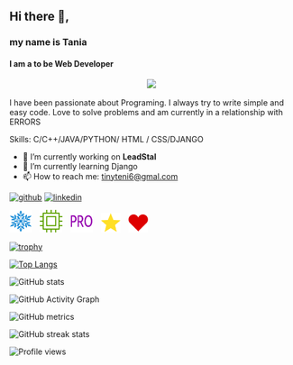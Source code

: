 
## Hi there 👋, 
###            my name is Tania
#### I am a to be Web Developer 
<center> <img src= ' https://media-exp1.licdn.com/dms/image/D5603AQHmwKcKsyrDJQ/profile-displayphoto-shrink_400_400/0/1642435503516?e=1649289600&v=beta&t=nATATm7mDWGKwjsuWLjkj8eK7r5Sd_34U5cl4RbIWzo '> </center>

I have been passionate about Programing. I always try to write simple and easy code.
Love to solve problems and am currently in a relationship with ERRORS

Skills: C/C++/JAVA/PYTHON/ HTML / CSS/DJANGO

- 🔭 I’m currently working on <b>LeadStal</b> 
- 🌱 I’m currently learning Django 
- 📫 How to reach me: tinyteni6@gmal.com 


[<img src='https://cdn.jsdelivr.net/npm/simple-icons@3.0.1/icons/github.svg' alt='github' height='40'>](https://github.com/https://github.com/TahminaTania)  [<img src='https://cdn.jsdelivr.net/npm/simple-icons@3.0.1/icons/linkedin.svg' alt='linkedin' height='40'>](https://www.linkedin.com/in/https://www.linkedin.com/in/tahmina-tania//)  

<a href='https://archiveprogram.github.com/'><img src='https://raw.githubusercontent.com/acervenky/animated-github-badges/master/assets/acbadge.gif' width='40' height='40'></a> <a href='https://docs.github.com/en/developers'><img src='https://raw.githubusercontent.com/acervenky/animated-github-badges/master/assets/devbadge.gif' width='40' height='40'></a> <a href='https://github.com/pricing'><img src='https://raw.githubusercontent.com/acervenky/animated-github-badges/master/assets/pro.gif' width='40' height='40'></a> <a href='https://stars.github.com/'><img src='https://raw.githubusercontent.com/acervenky/animated-github-badges/master/assets/starbadge.gif' width='35' height='35'></a> <a href='https://docs.github.com/en/github/supporting-the-open-source-community-with-github-sponsors'><img src='https://raw.githubusercontent.com/acervenky/animated-github-badges/master/assets/sponsorbadge.gif' width='35' height='35'></a> 

[![trophy](https://github-profile-trophy.vercel.app/?username=https://github.com/TahminaTania)](https://github.com/ryo-ma/github-profile-trophy)

[![Top Langs](https://github-readme-stats.vercel.app/api/top-langs/?username=https://github.com/TahminaTania)](https://github.com/anuraghazra/github-readme-stats)

![GitHub stats](https://github-readme-stats.vercel.app/api?username=https://github.com/TahminaTania&show_icons=true&count_private=true)  

![GitHub Activity Graph](https://activity-graph.herokuapp.com/graph?username=https://github.com/TahminaTania)  

![GitHub metrics](https://metrics.lecoq.io/https://github.com/TahminaTania)  

![GitHub streak stats](https://github-readme-streak-stats.herokuapp.com/?user=https://github.com/TahminaTania)  

![Profile views](https://gpvc.arturio.dev/https://github.com/TahminaTania)  
